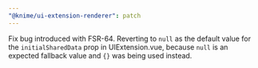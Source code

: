 ```yaml
---
"@knime/ui-extension-renderer": patch
---
```


Fix bug introduced with FSR-64. Reverting to `null` as the default value for the `initialSharedData`
prop in UIExtension.vue, because `null` is an expected fallback value and `{}` was being used instead.
